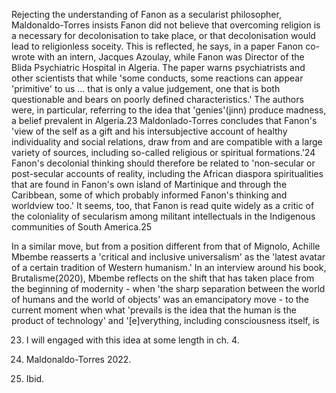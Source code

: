 Rejecting the understanding of Fanon as a secularist philosopher, Maldonaldo-Torres insists Fanon did not believe that overcoming religion is a necessary for decolonisation to take place, or that decolonisation would lead to religionless soceity. This is reflected, he says, in a paper Fanon co-wrote with an intern, Jacques Azoulay, while Fanon was Director of the Blida Psychiatric Hospital in Algeria. The paper warns psychiatrists and other scientists that while 'some conducts, some reactions can appear 'primitive' to us ... that is only a value judgement, one that is both questionable and bears on poorly defined characteristics.' The authors were, in particular, referring to the idea that 'genies'(jinn) produce madness, a belief prevalent in Algeria.23 Maldonlado-Torres concludes that Fanon's 'view of the self as a gift and his intersubjective account of healthy individuality and social relations, draw from and are compatible with a large variety of sources, including so-called religious or spiritual formations.'24 Fanon's decolonial thinking should therefore be related to 'non-secular or post-secular accounts of reality, including the African diaspora spiritualities that are found in Fanon's own island of Martinique and through the Caribbean, some of which probably informed Fanon's thinking and worldview too.' It seems, too, that Fanon is read quite widely as a critic of the coloniality of secularism among militant intellectuals in the Indigenous communities of South America.25 

In a similar move, but from a position different from that of Mignolo, Achille Mbembe reasserts a 'critical and inclusive universalism' as the 'latest avatar of a certain tradition of Western humanism.' In an interview around his book, Brutalisme(2020), Mbembe reflects on the shift that has taken place from the beginning of modernity - when 'the sharp separation between the world of humans and the world of objects' was an emancipatory move - to the current moment when what 'prevails is the idea that the human is the product of technology' and '[e]verything, including consciousness itself, is

23. I will engaged with this idea at some length in ch. 4.

24. Maldonaldo-Torres 2022.

25. Ibid.
